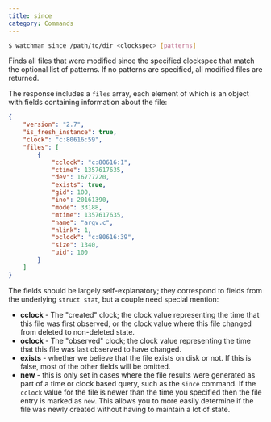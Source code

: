 ```yaml
---
title: since
category: Commands
---
```


```bash
$ watchman since /path/to/dir <clockspec> [patterns]
```

Finds all files that were modified since the specified clockspec that match the
optional list of patterns. If no patterns are specified, all modified files are
returned.

The response includes a `files` array, each element of which is an object with
fields containing information about the file:

```json
{
    "version": "2.7",
    "is_fresh_instance": true,
    "clock": "c:80616:59",
    "files": [
        {
            "cclock": "c:80616:1",
            "ctime": 1357617635,
            "dev": 16777220,
            "exists": true,
            "gid": 100,
            "ino": 20161390,
            "mode": 33188,
            "mtime": 1357617635,
            "name": "argv.c",
            "nlink": 1,
            "oclock": "c:80616:39",
            "size": 1340,
            "uid": 100
        }
    ]
}
```

The fields should be largely self-explanatory; they correspond to fields from
the underlying `struct stat`, but a couple need special mention:

- **cclock** - The "created" clock; the clock value representing the time that
  this file was first observed, or the clock value where this file changed from
  deleted to non-deleted state.
- **oclock** - The "observed" clock; the clock value representing the time that
  this file was last observed to have changed.
- **exists** - whether we believe that the file exists on disk or not. If this
  is false, most of the other fields will be omitted.
- **new** - this is only set in cases where the file results were generated as
  part of a time or clock based query, such as the `since` command. If the
  `cclock` value for the file is newer than the time you specified then the file
  entry is marked as `new`. This allows you to more easily determine if the file
  was newly created without having to maintain a lot of state.
